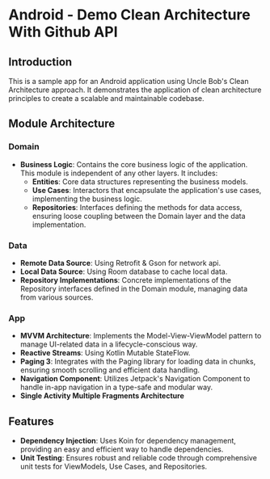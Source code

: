 # Android - Demo Clean Architecture With Github API

## Introduction
This is a sample app for an Android application using Uncle Bob's Clean Architecture approach. It demonstrates the application of clean architecture principles to create a scalable and maintainable codebase.

## Module Architecture

### Domain
- **Business Logic**: Contains the core business logic of the application. This module is independent of any other layers. It includes:
  - **Entities**: Core data structures representing the business models.
  - **Use Cases**: Interactors that encapsulate the application's use cases, implementing the business logic.
  - **Repositories**: Interfaces defining the methods for data access, ensuring loose coupling between the Domain layer and the data implementation.

### Data
- **Remote Data Source**: Using Retrofit & Gson for network api.
- **Local Data Source**: Using Room database to cache local data.
- **Repository Implementations**: Concrete implementations of the Repository interfaces defined in the Domain module, managing data from various sources.

### App
- **MVVM Architecture**: Implements the Model-View-ViewModel pattern to manage UI-related data in a lifecycle-conscious way.
- **Reactive Streams**: Using Kotlin Mutable StateFlow.
- **Paging 3**: Integrates with the Paging library for loading data in chunks, ensuring smooth scrolling and efficient data handling.
- **Navigation Component**: Utilizes Jetpack's Navigation Component to handle in-app navigation in a type-safe and modular way.
- **Single Activity Multiple Fragments Architecture**

## Features
- **Dependency Injection**: Uses Koin for dependency management, providing an easy and efficient way to handle dependencies.
- **Unit Testing**: Ensures robust and reliable code through comprehensive unit tests for ViewModels, Use Cases, and Repositories.


